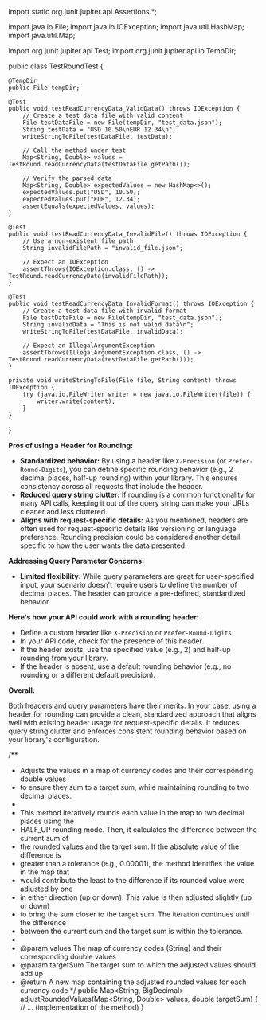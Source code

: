 import static org.junit.jupiter.api.Assertions.*;

import java.io.File;
import java.io.IOException;
import java.util.HashMap;
import java.util.Map;

import org.junit.jupiter.api.Test;
import org.junit.jupiter.api.io.TempDir;

public class TestRoundTest {

    @TempDir
    public File tempDir;

    @Test
    public void testReadCurrencyData_ValidData() throws IOException {
        // Create a test data file with valid content
        File testDataFile = new File(tempDir, "test_data.json");
        String testData = "USD 10.50\nEUR 12.34\n";
        writeStringToFile(testDataFile, testData);

        // Call the method under test
        Map<String, Double> values = TestRound.readCurrencyData(testDataFile.getPath());

        // Verify the parsed data
        Map<String, Double> expectedValues = new HashMap<>();
        expectedValues.put("USD", 10.50);
        expectedValues.put("EUR", 12.34);
        assertEquals(expectedValues, values);
    }

    @Test
    public void testReadCurrencyData_InvalidFile() throws IOException {
        // Use a non-existent file path
        String invalidFilePath = "invalid_file.json";

        // Expect an IOException
        assertThrows(IOException.class, () -> TestRound.readCurrencyData(invalidFilePath));
    }

    @Test
    public void testReadCurrencyData_InvalidFormat() throws IOException {
        // Create a test data file with invalid format
        File testDataFile = new File(tempDir, "test_data.json");
        String invalidData = "This is not valid data\n";
        writeStringToFile(testDataFile, invalidData);

        // Expect an IllegalArgumentException
        assertThrows(IllegalArgumentException.class, () -> TestRound.readCurrencyData(testDataFile.getPath()));
    }

    private void writeStringToFile(File file, String content) throws IOException {
        try (java.io.FileWriter writer = new java.io.FileWriter(file)) {
            writer.write(content);
        }
    }
}


**Pros of using a Header for Rounding:**

* **Standardized behavior:**  By using a header like `X-Precision` (or `Prefer-Round-Digits`), you can define specific rounding behavior (e.g., 2 decimal places, half-up rounding) within your library. This ensures consistency across all requests that include the header.
* **Reduced query string clutter:**  If rounding is a common functionality for many API calls, keeping it out of the query string can make your URLs cleaner and less cluttered. 
* **Aligns with request-specific details:**  As you mentioned, headers are often used for request-specific details like versioning or language preference.  Rounding precision could be considered another detail specific to how the user wants the data presented.

**Addressing Query Parameter Concerns:**

* **Limited flexibility:**  While query parameters are great for user-specified input, your scenario doesn't require users to define the number of decimal places.  The header can provide a pre-defined, standardized behavior.

**Here's how your API could work with a rounding header:**

* Define a custom header  like `X-Precision` or `Prefer-Round-Digits`.
* In your API code, check for the presence of this header.
* If the header exists, use the specified value (e.g., 2) and half-up rounding from your library.
* If the header is absent, use a default rounding behavior (e.g., no rounding or a different default precision).

**Overall:**

Both headers and query parameters have their merits.  In your case, using a header for rounding can provide a clean, standardized approach that aligns well with existing header usage for request-specific details.  It reduces query string clutter and enforces consistent rounding behavior based on your library's configuration.




/**
 * Adjusts the values in a map of currency codes and their corresponding double values
 * to ensure they sum to a target sum, while maintaining rounding to two decimal places.
 *
 * This method iteratively rounds each value in the map to two decimal places using the
 * HALF_UP rounding mode. Then, it calculates the difference between the current sum of
 * the rounded values and the target sum. If the absolute value of the difference is
 * greater than a tolerance (e.g., 0.00001), the method identifies the value in the map that
 * would contribute the least to the difference if its rounded value were adjusted by one
 * in either direction (up or down). This value is then adjusted slightly (up or down)
 * to bring the sum closer to the target sum. The iteration continues until the difference
 * between the current sum and the target sum is within the tolerance.
 *
 * @param values The map of currency codes (String) and their corresponding double values
 * @param targetSum The target sum to which the adjusted values should add up
 * @return A new map containing the adjusted rounded values for each currency code
 */
public Map<String, BigDecimal> adjustRoundedValues(Map<String, Double> values, double targetSum) {
    // ... (implementation of the method)
}

